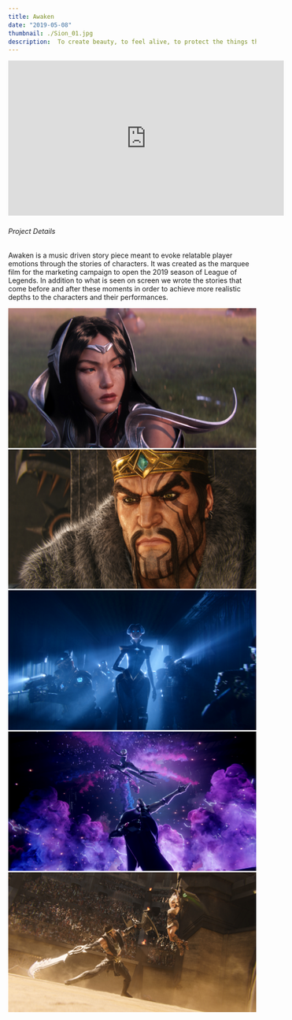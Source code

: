 ```yaml
---
title: Awaken
date: "2019-05-08"
thumbnail: ./Sion_01.jpg
description:  To create beauty, to feel alive, to protect the things they love, these are the reasons they fight.  When champions are pushed to the edge of their limits, we discover who they truly are.  Their deeds make them the legends of this world, but it’s what motivates them that makes them relatably human. 
---
```


<div class="post-content-body-wide">

<iframe width="560" height="315" src="https://www.youtube.com/embed/zF5Ddo9JdpY?controls=0" title="YouTube video player" frameborder="0" allow="accelerometer; autoplay; clipboard-write; encrypted-media; gyroscope; picture-in-picture" allowfullscreen></iframe>

</div>

<h6 class="post-subtitle">Project Details</h6>
Awaken is a music driven story piece meant to evoke relatable player emotions through the stories of characters.  It was created as the marquee film for the marketing campaign to open the 2019 season of League of Legends.  In addition to what is seen on screen we wrote the stories that come before and after these moments in order to achieve more realistic depths to the characters and their performances.

![Irelia](./Irelia2.jpg)
![Draven](./Draven_01.jpg)
![Camille](./Camille_01.jpg)
![JhinCamille](./Jhin_Camille_01.jpg)
![RivenDraven](./Draven_Riven_01.jpg)


